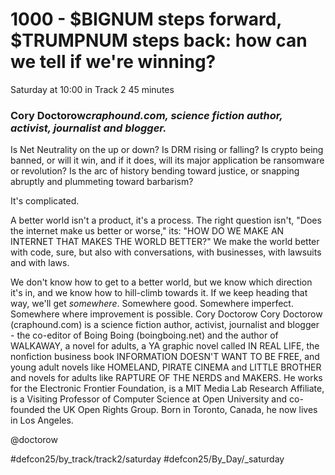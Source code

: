 # 1000 - $BIGNUM steps forward, $TRUMPNUM steps back: how can we tell if we're winning?
Saturday at 10:00 in Track 2
45 minutes
### Cory Doctorow*craphound.com, science fiction author, activist, journalist and blogger.*

Is Net Neutrality on the up or down? Is DRM rising or falling? Is crypto being banned, or will it win, and if it does, will its major application be ransomware or revolution? Is the arc of history bending toward justice, or snapping abruptly and plummeting toward barbarism?

It's complicated.

A better world isn't a product, it's a process. The right question isn't, "Does the internet make us better or worse," its: "HOW DO WE MAKE AN INTERNET THAT MAKES THE WORLD BETTER?" We make the world better with code, sure, but also with conversations, with businesses, with lawsuits and with laws.

We don't know how to get to a better world, but we know which direction it's in, and we know how to hill-climb towards it. If we keep heading that way, we'll get *somewhere*. Somewhere good. Somewhere imperfect. Somewhere where improvement is possible.
Cory Doctorow
Cory Doctorow (craphound.com) is a science fiction author, activist, journalist and blogger - the co-editor of Boing Boing (boingboing.net) and the author of WALKAWAY, a novel for adults, a YA graphic novel called IN REAL LIFE, the nonfiction business book INFORMATION DOESN'T WANT TO BE FREE, and young adult novels like HOMELAND, PIRATE CINEMA and LITTLE BROTHER and novels for adults like RAPTURE OF THE NERDS and MAKERS. He works for the Electronic Frontier Foundation, is a MIT Media Lab Research Affiliate, is a Visiting Professor of Computer Science at Open University and co-founded the UK Open Rights Group. Born in Toronto, Canada, he now lives in Los Angeles.

@doctorow

#defcon25/by_track/track2/saturday #defcon25/By_Day/_saturday